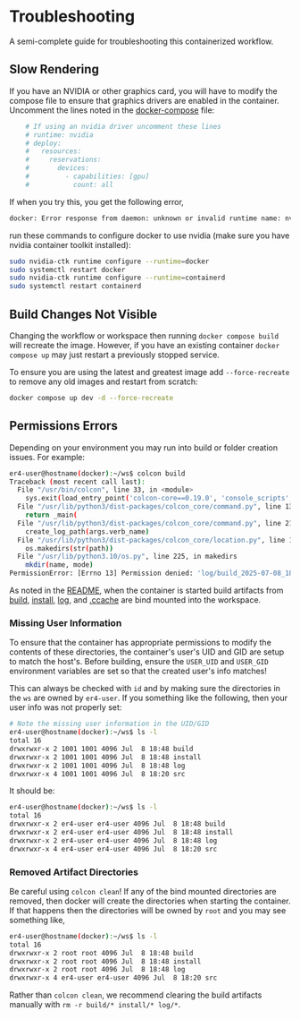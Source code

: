 # Troubleshooting

A semi-complete guide for troubleshooting this containerized workflow.

## Slow Rendering

If you have an NVIDIA or other graphics card, you will have to modify the compose file to ensure that graphics drivers are enabled in the container.
Uncomment the lines noted in the [docker-compose](../docker-compose.yml) file:

```yaml
    # If using an nvidia driver uncomment these lines
    # runtime: nvidia
    # deploy:
    #   resources:
    #     reservations:
    #       devices:
    #         - capabilities: [gpu]
    #           count: all
```

If when you try this, you get the following error,
```sh
docker: Error response from daemon: unknown or invalid runtime name: nvidia
```
run these commands to configure docker to use nvidia (make sure you have nvidia container toolkit installed):
```sh
sudo nvidia-ctk runtime configure --runtime=docker
sudo systemctl restart docker
sudo nvidia-ctk runtime configure --runtime=containerd
sudo systemctl restart containerd
```

## Build Changes Not Visible

Changing the workflow or workspace then running `docker compose build` will recreate the image.
However, if you have an existing container `docker compose up` may just restart a previously stopped service.

To ensure you are using the latest and greatest image add `--force-recreate` to remove any old images and restart from scratch:

```bash
docker compose up dev -d --force-recreate
```

## Permissions Errors

Depending on your environment you may run into build or folder creation issues.
For example:

```bash
er4-user@hostname(docker):~/ws$ colcon build
Traceback (most recent call last):
  File "/usr/bin/colcon", line 33, in <module>
    sys.exit(load_entry_point('colcon-core==0.19.0', 'console_scripts', 'colcon')())
  File "/usr/lib/python3/dist-packages/colcon_core/command.py", line 130, in main
    return _main(
  File "/usr/lib/python3/dist-packages/colcon_core/command.py", line 219, in _main
    create_log_path(args.verb_name)
  File "/usr/lib/python3/dist-packages/colcon_core/location.py", line 186, in create_log_path
    os.makedirs(str(path))
  File "/usr/lib/python3.10/os.py", line 225, in makedirs
    mkdir(name, mode)
PermissionError: [Errno 13] Permission denied: 'log/build_2025-07-08_18-40-19'
```

As noted in the [README](../README.md), when the container is started build artifacts from [build](../build/), [install](../install/), [log](../log/), and [.ccache](../.cache) are bind mounted into the workspace.

### Missing User Information

To ensure that the container has appropriate permissions to modify the contents of these directories, the container's user's UID and GID are setup to match the host's.
Before building, ensure the `USER_UID` and `USER_GID` environment variables are set so that the created user's info matches!

This can always be checked with `id` and by making sure the directories in the `ws` are owned by `er4-user`.
If you something like the following, then your user info was not properly set:

```bash
# Note the missing user information in the UID/GID
er4-user@hostname(docker):~/ws$ ls -l
total 16
drwxrwxr-x 2 1001 1001 4096 Jul  8 18:48 build
drwxrwxr-x 2 1001 1001 4096 Jul  8 18:48 install
drwxrwxr-x 2 1001 1001 4096 Jul  8 18:48 log
drwxrwxr-x 4 1001 1001 4096 Jul  8 18:20 src
```

It should be:

```bash
er4-user@hostname(docker):~/ws$ ls -l
total 16
drwxrwxr-x 2 er4-user er4-user 4096 Jul  8 18:48 build
drwxrwxr-x 2 er4-user er4-user 4096 Jul  8 18:48 install
drwxrwxr-x 2 er4-user er4-user 4096 Jul  8 18:48 log
drwxrwxr-x 4 er4-user er4-user 4096 Jul  8 18:20 src
```

### Removed Artifact Directories

Be careful using `colcon clean`!
If any of the bind mounted directories are removed, then docker will create the directories when starting the container.
If that happens then the directories will be owned by `root` and you may see something like,

```bash
er4-user@hostname(docker):~/ws$ ls -l
total 16
drwxrwxr-x 2 root root 4096 Jul  8 18:48 build
drwxrwxr-x 2 root root 4096 Jul  8 18:48 install
drwxrwxr-x 2 root root 4096 Jul  8 18:48 log
drwxrwxr-x 4 er4-user er4-user 4096 Jul  8 18:20 src
```

Rather than `colcon clean`, we recommend clearing the build artifacts manually with `rm -r build/* install/* log/*`.
